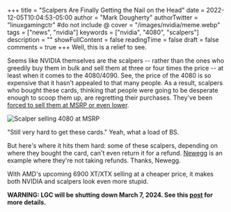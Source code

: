 +++
title = "Scalpers Are Finally Getting the Nail on the Head"
date = 2022-12-05T10:04:53-05:00
author = "Mark Dougherty"
authorTwitter = "linuxgamingctr" #do not include @
cover = "/images/nvidia/meme.webp"
tags = ["news", "nvidia"]
keywords = ["nvidia", "4080", "scalpers"]
description = ""
showFullContent = false
readingTime = false
draft = false
comments = true
+++
Well, this is a relief to see.

Seems like NVIDIA themselves are the scalpers -- rather than the ones who greedily buy them in bulk and sell them at three or four times the price -- at least when it comes to the 4080/4090. See, the price of the 4080 is so expensive that it hasn't appealed to that many people. As a result, scalpers who bought these cards, thinking that people were going to be desperate enough to scoop them up, are regretting their purchases. They've been [forced to sell them at MSRP or even lower](https://www.techspot.com/news/96837-scalpers-struggle-sell-rtx-4080-above-msrp-but.html).

![Scalper selling 4080 at MSRP](/images/nvidia/scalper.jpg)

"Still very hard to get these cards." Yeah, what a load of BS.

But here's where it hits them hard: some of these scalpers, depending on where they bought the card, can't even return it for a refund. [Newegg](https://www.hardwaretimes.com/newegg-is-no-longer-accepting-refunds-for-the-nvidia-rtx-4080-to-tackle-scalpers/) is an example where they're not taking refunds. Thanks, Newegg.

With AMD's upcoming 6900 XT/XTX selling at a cheaper price, it makes both NVIDIA and scalpers look even more stupid.

**WARNING: LGC will be shutting down March 7, 2024. See this [post](https://linuxgamingcentral.com/posts/the-end-of-lgc/) for more details.**
